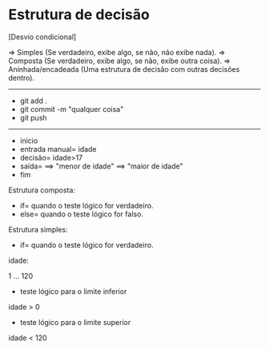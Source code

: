 # Estrutura de decisão 
 [Desvio condicional]

=> Simples (Se verdadeiro, exibe algo, se não, não exibe nada).
=> Composta (Se verdadeiro, exibe algo, se não, exibe outra coisa).
=> Aninhada/encadeada (Uma estrutura de decisão com outras decisões dentro).




--------------------------------------------------------------------------------------------------
* git add . 
* git commit -m "qualquer coisa"
* git push 
--------------------------------------------------------------------------------------------------


* inicio
* entrada manual= idade
* decisão= idade>17
* saída= 
==> "menor de idade"
==> "maior de idade"
* fim


Estrutura composta:
  * if= quando o teste lógico for verdadeiro.
  * else= quando o teste lógico for falso.
	
Estrutura simples:
  * if= quando o teste lógico for verdadeiro.


idade:

1 ... 120

  * teste lógico para o limite inferior

idade > 0

  * teste lógico para o limite superior

idade < 120

